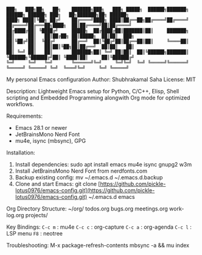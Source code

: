 ```
███╗   ███╗██╗   ██╗    ███████╗███╗   ███╗ █████╗  ██████╗███████╗     ██████╗ ██████╗ ███╗   ██╗███████╗██╗ ██████╗ 
████╗ ████║╚██╗ ██╔╝    ██╔════╝████╗ ████║██╔══██╗██╔════╝██╔════╝    ██╔════╝██╔═══██╗████╗  ██║██╔════╝██║██╔════╝ 
██╔████╔██║ ╚████╔╝     █████╗  ██╔████╔██║███████║██║     ███████╗    ██║     ██║   ██║██╔██╗ ██║█████╗  ██║██║  ███╗
██║╚██╔╝██║  ╚██╔╝      ██╔══╝  ██║╚██╔╝██║██╔══██║██║     ╚════██║    ██║     ██║   ██║██║╚██╗██║██╔══╝  ██║██║   ██║
██║ ╚═╝ ██║   ██║       ███████╗██║ ╚═╝ ██║██║  ██║╚██████╗███████║    ╚██████╗╚██████╔╝██║ ╚████║██║     ██║╚██████╔╝
╚═╝     ╚═╝   ╚═╝       ╚══════╝╚═╝     ╚═╝╚═╝  ╚═╝ ╚═════╝╚══════╝     ╚═════╝ ╚═════╝ ╚═╝  ╚═══╝╚═╝     ╚═╝ ╚═════╝                                                                                                                     
```
My personal Emacs configuration
Author: Shubhrakamal Saha
License: MIT

Description:
Lightweight Emacs setup for Python, C/C++, Elisp, Shell scripting and Embedded Programming alongwith Org mode for optimized workflows.

Requirements:

* Emacs 28.1 or newer
* JetBrainsMono Nerd Font
* mu4e, isync (mbsync), GPG

Installation:

1. Install dependencies:
   sudo apt install emacs mu4e isync gnupg2 w3m
2. Install JetBrainsMono Nerd Font from nerdfonts.com
3. Backup existing config:
   mv ~/.emacs.d ~/.emacs.d.backup
4. Clone and start Emacs:
   git clone [https://github.com/pickle-lotus0976/emacs-config.git](https://github.com/pickle-lotus0976/emacs-config.git) ~/.emacs.d
   emacs

Org Directory Structure:
~/org/
todos.org
bugs.org
meetings.org
work-log.org
projects/

Key Bindings:
```C-c m``` : mu4e
```C-c c``` : org-capture
```C-c a``` : org-agenda
```C-c l``` : LSP menu
```F8```    : neotree

Troubleshooting:
M-x package-refresh-contents
mbsync -a && mu index
